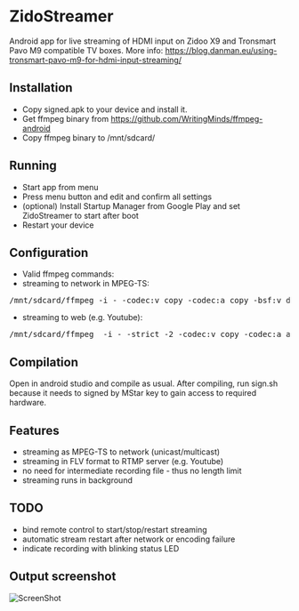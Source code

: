 # ZidoStreamer
Android app for live streaming of HDMI input on Zidoo X9 and Tronsmart Pavo M9 compatible TV boxes. 
More info: https://blog.danman.eu/using-tronsmart-pavo-m9-for-hdmi-input-streaming/

## Installation
* Copy signed.apk to your device and install it.
* Get ffmpeg binary from https://github.com/WritingMinds/ffmpeg-android
* Copy ffmpeg binary to /mnt/sdcard/ 

## Running
* Start app from menu
* Press menu button and edit and confirm all settings
* (optional) Install Startup Manager from Google Play and set ZidoStreamer to start after boot
* Restart your device

## Configuration
* Valid ffmpeg commands:
* streaming to network in MPEG-TS:
<pre>
/mnt/sdcard/ffmpeg -i - -codec:v copy -codec:a copy -bsf:v dump_extra -f mpegts udp://[IP]:1234
</pre>
* streaming to web (e.g. Youtube):
<pre>
/mnt/sdcard/ffmpeg  -i - -strict -2 -codec:v copy -codec:a aac -b:a 128k -f flv rtmp://a.rtmp.youtube.com/live2/[Stream name/key]
</pre>

## Compilation
Open in android studio and compile as usual. After compiling, run sign.sh because it needs to signed by MStar key to gain access to required hardware.

## Features
* streaming as MPEG-TS to network (unicast/multicast)
* streaming in FLV format to RTMP server (e.g. Youtube)
* no need for intermediate recording file - thus no length limit 
* streaming runs in background

## TODO
* bind remote control to start/stop/restart streaming
* automatic stream restart after network or encoding failure
* indicate recording with blinking status LED

## Output screenshot

![ScreenShot](youtube-screenshot.png)
